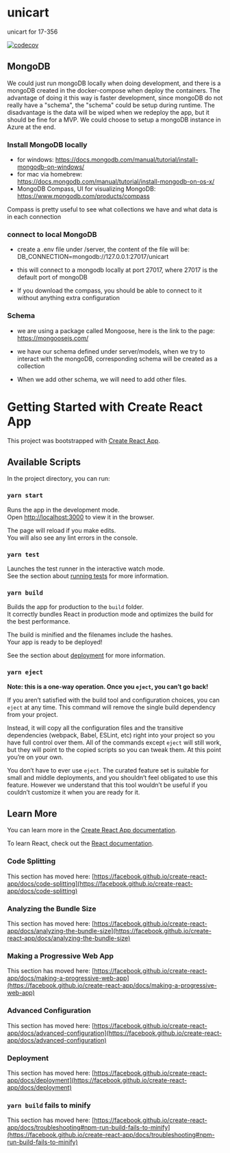 # unicart

unicart for 17-356

[![codecov](https://codecov.io/gh/clpk8/unicart/branch/main/graph/badge.svg?token=MTK62NK1U8)](https://codecov.io/gh/clpk8/unicart)

## MongoDB

We could just run mongoDB locally when doing development, and there is a mongoDB created in the docker-compose when deploy the containers. The advantage of doing it this way is faster development, since mongoDB do not really have a "schema", the "schema" could be setup during runtime. The disadvantage is the data will be wiped when we redeploy the app, but it should be fine for a MVP. We could choose to setup a mongoDB instance in Azure at the end.

### Install MongoDB locally

- for windows: https://docs.mongodb.com/manual/tutorial/install-mongodb-on-windows/
- for mac via homebrew: https://docs.mongodb.com/manual/tutorial/install-mongodb-on-os-x/
- MongoDB Compass, UI for visualizing MongoDB: https://www.mongodb.com/products/compass

Compass is pretty useful to see what collections we have and what data is in each connection

### connect to local MongoDB

- create a .env file under /server, the content of the file will be:
  DB_CONNECTION=mongodb://127.0.0.1:27017/unicart

- this will connect to a mongodb locally at port 27017, where 27017 is the default port of mongoDB
- If you download the compass, you should be able to connect to it without anything extra configuration

### Schema

- we are using a package called Mongoose, here is the link to the page: https://mongoosejs.com/

- we have our schema defined under server/models, when we try to interact with the mongoDB, corresponding schema will be created as a collection

- When we add other schema, we will need to add other files.

# Getting Started with Create React App

This project was bootstrapped with [Create React App](https://github.com/facebook/create-react-app).

## Available Scripts

In the project directory, you can run:

### `yarn start`

Runs the app in the development mode.\
Open [http://localhost:3000](http://localhost:3000) to view it in the browser.

The page will reload if you make edits.\
You will also see any lint errors in the console.

### `yarn test`

Launches the test runner in the interactive watch mode.\
See the section about [running tests](https://facebook.github.io/create-react-app/docs/running-tests) for more information.

### `yarn build`

Builds the app for production to the `build` folder.\
It correctly bundles React in production mode and optimizes the build for the best performance.

The build is minified and the filenames include the hashes.\
Your app is ready to be deployed!

See the section about [deployment](https://facebook.github.io/create-react-app/docs/deployment) for more information.

### `yarn eject`

**Note: this is a one-way operation. Once you `eject`, you can’t go back!**

If you aren’t satisfied with the build tool and configuration choices, you can `eject` at any time. This command will remove the single build dependency from your project.

Instead, it will copy all the configuration files and the transitive dependencies (webpack, Babel, ESLint, etc) right into your project so you have full control over them. All of the commands except `eject` will still work, but they will point to the copied scripts so you can tweak them. At this point you’re on your own.

You don’t have to ever use `eject`. The curated feature set is suitable for small and middle deployments, and you shouldn’t feel obligated to use this feature. However we understand that this tool wouldn’t be useful if you couldn’t customize it when you are ready for it.

## Learn More

You can learn more in the [Create React App documentation](https://facebook.github.io/create-react-app/docs/getting-started).

To learn React, check out the [React documentation](https://reactjs.org/).

### Code Splitting

This section has moved here: [https://facebook.github.io/create-react-app/docs/code-splitting](https://facebook.github.io/create-react-app/docs/code-splitting)

### Analyzing the Bundle Size

This section has moved here: [https://facebook.github.io/create-react-app/docs/analyzing-the-bundle-size](https://facebook.github.io/create-react-app/docs/analyzing-the-bundle-size)

### Making a Progressive Web App

This section has moved here: [https://facebook.github.io/create-react-app/docs/making-a-progressive-web-app](https://facebook.github.io/create-react-app/docs/making-a-progressive-web-app)

### Advanced Configuration

This section has moved here: [https://facebook.github.io/create-react-app/docs/advanced-configuration](https://facebook.github.io/create-react-app/docs/advanced-configuration)

### Deployment

This section has moved here: [https://facebook.github.io/create-react-app/docs/deployment](https://facebook.github.io/create-react-app/docs/deployment)

### `yarn build` fails to minify

This section has moved here: [https://facebook.github.io/create-react-app/docs/troubleshooting#npm-run-build-fails-to-minify](https://facebook.github.io/create-react-app/docs/troubleshooting#npm-run-build-fails-to-minify)

